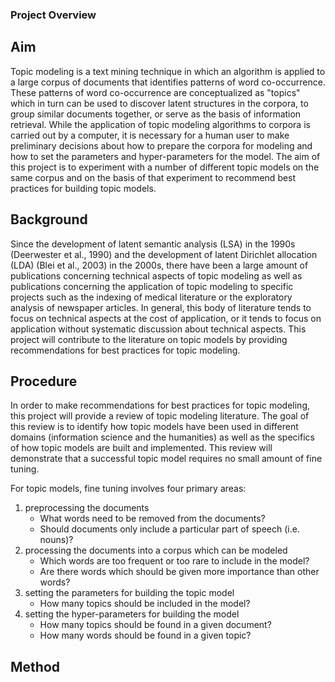 ### Project Overview

## Aim

Topic modeling is a text mining technique in which an algorithm is applied to a large corpus of documents that identifies patterns of word co-occurrence. These patterns of word co-occurrence are conceptualized as "topics" which in turn can be used to discover latent structures in the corpora, to group similar documents together, or serve as the basis of information retrieval. While the application of topic modeling algorithms to corpora is carried out by a computer, it is necessary for a human user to make preliminary decisions about how to prepare the corpora for modeling and how to set the parameters and hyper-parameters for the model. The aim of this project is to experiment with a number of different topic models on the same corpus and on the basis of that experiment to recommend best practices for building topic models.

## Background

Since the development of latent semantic analysis (LSA) in the 1990s (Deerwester et al., 1990) and the development of latent Dirichlet allocation (LDA) (Blei et al., 2003) in the 2000s, there have been a large amount of publications concerning technical aspects of topic modeling as well as publications concerning the application of topic modeling to specific projects such as the indexing of medical literature or the exploratory analysis of newspaper articles. In general, this body of literature tends to focus on technical aspects at the cost of application, or it tends to focus on application without systematic discussion about technical aspects. This project will contribute to the literature on topic models by providing recommendations for best practices for topic modeling.

## Procedure

In order to make recommendations for best practices for topic modeling, this project will provide a review of topic modeling literature. The goal of this review is to identify how topic models have been used in different domains (information science and the humanities) as well as the specifics of how topic models are built and implemented. This review will demonstrate that a successful topic model requires no small amount of fine tuning.

For topic models, fine tuning involves four primary areas:
1. preprocessing the documents
	 - What words need to be removed from the documents?
	 - Should documents only include a particular part of speech (i.e. nouns)?
2. processing the documents into a corpus which can be modeled
    - Which words are too frequent or too rare to include in the model?
    - Are there words which should be given more importance than other words?
3. setting the parameters for building the topic model
    - How many topics should be included in the model?
4. setting the hyper-parameters for building the model
    - How many topics should be found in a given document?
    - How many words should be found in a given topic?

## Method

